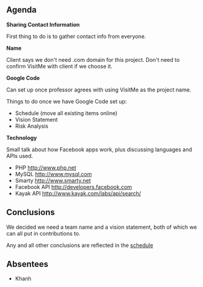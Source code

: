 ## Agenda ##

**Sharing Contact Information**

First thing to do is to gather contact info from everyone.

**Name**

Client says we don't need .com domain for this project. Don't need to confirm VisitMe with client if we choose it.

**Google Code**

Can set up once professor agrees with using VisitMe as the project name.

Things to do once we have Google Code set up:

  * Schedule (move all existing items online)
  * Vision Statement
  * Risk Analysis


**Technology**

Small talk about how Facebook apps work, plus discussing languages and APIs used.

  * PHP http://www.php.net
  * MySQL http://www.mysql.com
  * Smarty http://www.smarty.net
  * Facebook API http://developers.facebook.com
  * Kayak API http://www.kayak.com/labs/api/search/

## Conclusions ##

We decided we need a team name and a vision statement, both of which we can all put in contributions to.

Any and all other conclusions are reflected in the [schedule](Schedule.md)

## Absentees ##
  * Khanh